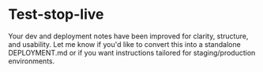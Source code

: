 # Test-stop-live
Your dev and deployment notes have been improved for clarity, structure, and usability. Let me know if you'd like to convert this into a standalone DEPLOYMENT.md or if you want instructions tailored for staging/production environments.
